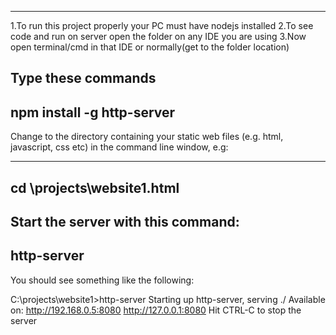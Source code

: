 ------------------------------------------------------------------------------------------------------------------------------------
1.To run this project properly your PC must have nodejs installed 
2.To see code and run on server open the folder on any IDE you are using
3.Now open terminal/cmd in that IDE or normally(get to the folder location)

Type these commands
---------------------------
npm install -g http-server 
---------------------------

Change to the directory containing your static web files (e.g. html, javascript, css etc) in the command line window, e.g:

--------------------------
cd \projects\website1.html
--------------------------

Start the server with this command:
-----------
http-server
-----------
You should see something like the following:

C:\projects\website1>http-server
Starting up http-server, serving ./
Available on:
  http://192.168.0.5:8080
  http://127.0.0.1:8080
Hit CTRL-C to stop the server